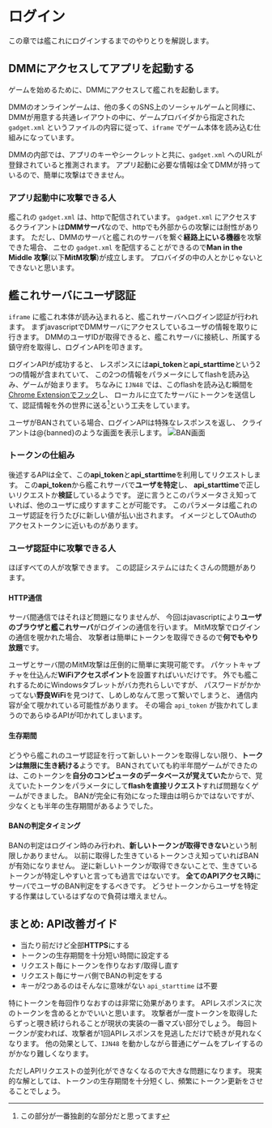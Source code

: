 # ログイン

この章では艦これにログインするまでのやりとりを解説します。

## DMMにアクセスしてアプリを起動する

ゲームを始めるために、DMMにアクセスして艦これを起動します。

DMMのオンラインゲームは、他の多くのSNS上のソーシャルゲームと同様に、
DMMが用意する共通レイアウトの中に、ゲームプロバイダから指定された `gadget.xml` というファイルの内容に従って、`iframe` でゲーム本体を読み込む仕組みになっています。

DMMの内部では、アプリのキーやシークレットと共に、`gadget.xml` へのURLが登録されていると推測されます。
アプリ起動に必要な情報は全てDMMが持っているので、簡単に攻撃はできません。

### アプリ起動中に攻撃できる人

艦これの `gadget.xml` は、httpで配信されています。
`gadget.xml` にアクセスするクライアントは**DMMサーバ**なので、httpでも外部からの攻撃には耐性があります。
ただし、DMMのサーバと艦これのサーバを繋ぐ**経路上にいる機器**を攻撃できた場合、
ニセの `gadget.xml` を配信することができるので**Man in the Middle 攻撃**(以下**MitM攻撃**)が成立します。
プロバイダの中の人とかじゃないとできないと思います。

## 艦これサーバにユーザ認証

`iframe` に艦これ本体が読み込まれると、艦これサーバへログイン認証が行われます。
まずjavascriptでDMMサーバにアクセスしているユーザの情報を取りに行きます。
DMMのユーザIDが取得できると、艦これサーバに接続し、所属する鎮守府を取得し、ログインAPIを叩きます。

ログインAPIが成功すると、
レスポンスには**api_token**と**api_starttime**という2つの情報が含まれていて、
この2つの情報をパラメータにしてflashを読み込み、ゲームが始まります。
ちなみに `IJN48` では、このflashを読み込む瞬間を[Chrome Extensionでフック]((https://github.com/masarakki/IJN48/blob/master/crx/content_script.coffee))し、
ローカルに立てたサーバにトークンを送信して、認証情報を外の世界に送る[^1]という工夫をしています。

ユーザがBANされている場合、ログインAPIは特殊なレスポンスを返し、
クライアントは@<img>{banned}のような画面を表示します。
![BAN画面](images/banned.png)

### トークンの仕組み

後述するAPIは全て、この**api_token**と**api_starttime**を利用してリクエストします。
この**api_token**から艦これサーバで**ユーザを特定**し、
**api_starttime**で正しいリクエストか**検証**しているようです。
逆に言うとこのパラメータさえ知っていれば、他のユーザに成りすますことが可能です。
このパラメータは艦これのユーザ認証を行うたびに新しい値が払い出されます。
イメージとしてOAuthのアクセストークンに近いものがあります。

### ユーザ認証中に攻撃できる人

ほぼすべての人が攻撃できます。
この認証システムにはたくさんの問題があります。

#### HTTP通信

サーバ間通信ではそれほど問題になりませんが、
今回はjavascriptにより**ユーザのブラウザと艦これサーバ**がログインの通信を行います。
MitM攻撃でログインの通信を覗かれた場合、
攻撃者は簡単にトークンを取得できるので**何でもやり放題**です。

ユーザとサーバ間のMitM攻撃は圧倒的に簡単に実現可能です。
パケットキャプチャを仕込んだ**WiFiアクセスポイント**を設置すればいいだけです。
外でも艦これするためにWindowsタブレットがバカ売れらしいですが、
パスワードがかかってない**野良WiFi**を見つけて、しめしめなんて思って繋いでしまうと、
通信内容が全て覗かれている可能性があります。
その場合 `api_token` が抜かれてしまうのであらゆるAPIが叩かれてしまいます。

#### 生存期間

どうやら艦これのユーザ認証を行って新しいトークンを取得しない限り、**トークンは無限に生き続ける**ようです。
BANされていても約半年間ゲームができたのは、このトークンを**自分のコンピュータのデータベースが覚えていた**からで、覚えていたトークンをパラメータにして**flashを直接リクエスト**すれば問題なくゲームができました。
BANが完全に有効になった理由は明らかではないですが、少なくとも半年の生存期間があるようでした。

#### BANの判定タイミング

BANの判定はログイン時のみ行われ、**新しいトークンが取得できない**という制限しかありません。
以前に取得した生きているトークンさえ知っていればBANが有効になりません。
逆に新しいトークンが取得できないことで、生きているトークンが特定しやすいと言っても過言ではないです。
**全てのAPIアクセス時**にサーバでユーザのBAN判定をするべきです。
どうせトークンからユーザを特定する作業はしているはずなので負荷は増えません。

## まとめ: API改善ガイド

- 当たり前だけど全部**HTTPS**にする
- トークンの生存期間を十分短い時間に設定する
- リクエスト毎にトークンを作りなおす/取得し直す
- リクエスト毎にサーバ側でBANの判定をする
- キーが2つあるのはそんなに意味がない `api_starttime` は不要

特にトークンを毎回作りなおすのは非常に効果があります。
APIレスポンスに次のトークンを含めるとかでいいと思います。
攻撃者が一度トークンを取得したらずっと覗き続けられることが現状の実装の一番マズい部分でしょう。
毎回トークンが変われば、攻撃者が1回APIレスポンスを見逃しただけで続きが見れなくなります。
他の効果として、`IJN48` を動かしながら普通にゲームをプレイするのがかなり難しくなります。

ただしAPIリクエストの並列化ができなくなるので大きな問題になります。
現実的な解としては、トークンの生存期間を十分短くし、頻繁にトークン更新をさせることでしょう。

[^1]: この部分が一番独創的な部分だと思ってます
